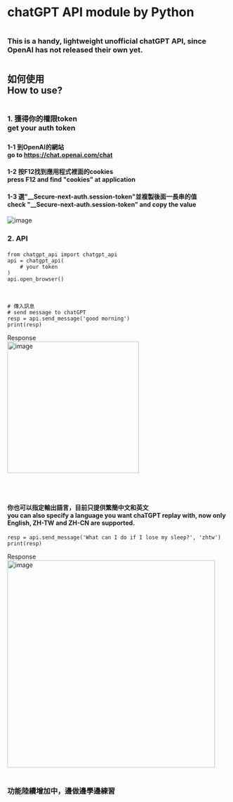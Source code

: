 # chatGPT API module by Python
#  
### This is a handy, lightweight unofficial chatGPT API, since OpenAI has not released their own yet.
# 
## 如何使用 <br/>How to use?
# 
### 1. 獲得你的權限token  <br/> get your auth token
### 
#### 1-1 到OpenAI的網站 <br> go to https://chat.openai.com/chat  

#### 
#### 1-2 按F12找到應用程式裡面的cookies <br/> press F12 and find "cookies" at application

#### 
#### 1-3 選"__Secure-next-auth.session-token"並複製後面一長串的值 <br/> check "__Secure-next-auth.session-token" and copy the value

#### 
![image](https://user-images.githubusercontent.com/71726501/209456014-0076c303-6a4f-460b-84a6-a3aacb48f24b.png)


### 2. API
#### 
```
from chatgpt_api import chatgpt_api
api = chatgpt_api(
    # your token
)
api.open_browser()
```

<br/>

```
# 傳入訊息
# send message to chatGPT
resp = api.send_message('good morning')
print(resp)
```
Response <br/>
<img width="300" alt="image" src="https://user-images.githubusercontent.com/71726501/209455949-78240372-ce8e-40e7-b961-88523f30903d.png">

<br/>
<br/>

#### 你也可以指定輸出語言，目前只提供繁簡中文和英文 <br/> you can also specify a language you want chaTGPT replay with, now only English, ZH-TW and ZH-CN are supported. 
```
resp = api.send_message('What can I do if I lose my sleep?', 'zhtw')
print(resp)
```
Response <br/>
<img width="473" alt="image" src="https://user-images.githubusercontent.com/71726501/209456147-fc27662e-9939-4222-8ab4-ba10c8184195.png">
<br/>
<br/>
### 功能陸續增加中，邊做邊學邊練習

